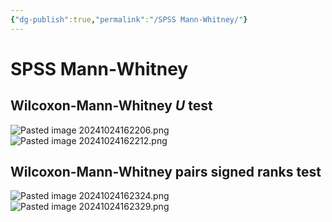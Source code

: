 ```yaml
---
{"dg-publish":true,"permalink":"/SPSS Mann-Whitney/"}
---
```


# SPSS Mann-Whitney
## Wilcoxon-Mann-Whitney *U* test
![Pasted image 20241024162206.png](/img/user/attachments/Pasted%20image%2020241024162206.png)![Pasted image 20241024162212.png](/img/user/attachments/Pasted%20image%2020241024162212.png)

## Wilcoxon-Mann-Whitney pairs signed ranks test
![Pasted image 20241024162324.png](/img/user/attachments/Pasted%20image%2020241024162324.png)![Pasted image 20241024162329.png](/img/user/attachments/Pasted%20image%2020241024162329.png)